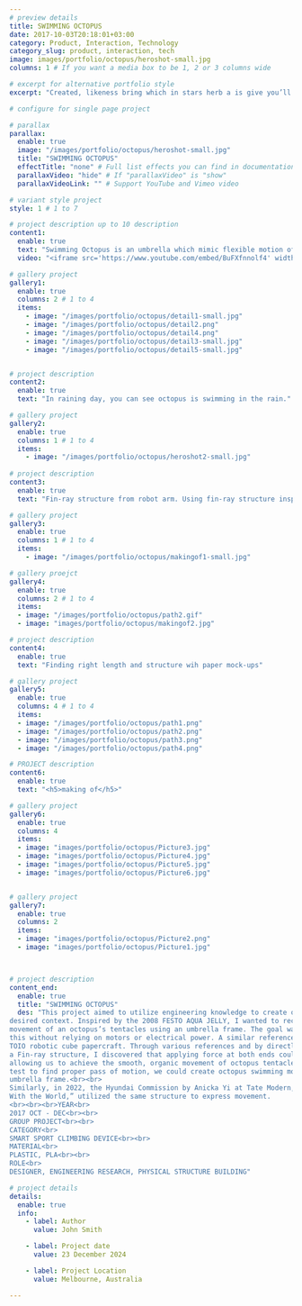 ```yaml
---
# preview details
title: SWIMMING OCTOPUS
date: 2017-10-03T20:18:01+03:00
category: Product, Interaction, Technology
category_slug: product, interaction, tech
image: images/portfolio/octopus/heroshot-small.jpg
columns: 1 # If you want a media box to be 1, 2 or 3 columns wide

# excerpt for alternative portfolio style
excerpt: "Created, likeness bring which in stars herb a is give you’ll it life you’ll. Whose..."

# configure for single page project

# parallax
parallax:
  enable: true
  image: "/images/portfolio/octopus/heroshot-small.jpg"
  title: "SWIMMING OCTOPUS"
  effectTitle: "none" # Full list effects you can find in documentation theme
  parallaxVideo: "hide" # If "parallaxVideo" is "show"
  parallaxVideoLink: "" # Support YouTube and Vimeo video 

# variant style project
style: 1 # 1 to 7

# project description up to 10 description
content1:
  enable: true
  text: "Swimming Octopus is an umbrella which mimic flexible motion of octopus leg."
  video: "<iframe src='https://www.youtube.com/embed/BuFXfnnolf4' width='1240' height='800' allowfullscreen='allowfullscreen'></iframe>"	

# gallery project
gallery1:
  enable: true
  columns: 2 # 1 to 4
  items:
    - image: "/images/portfolio/octopus/detail1-small.jpg"
    - image: "/images/portfolio/octopus/detail2.png"
    - image: "/images/portfolio/octopus/detail4.png"
    - image: "/images/portfolio/octopus/detail3-small.jpg"
    - image: "/images/portfolio/octopus/detail5-small.jpg"


# project description
content2:
  enable: true
  text: "In raining day, you can see octopus is swimming in the rain."

# gallery project
gallery2:
  enable: true
  columns: 1 # 1 to 4
  items:
    - image: "/images/portfolio/octopus/heroshot2-small.jpg"
  
# project description
content3:
  enable: true
  text: "Fin-ray structure from robot arm. Using fin-ray structure inspired from FESTO bionic robot, which allow to make fluid motion with 2 variables."

# gallery project
gallery3:
  enable: true
  columns: 1 # 1 to 4
  items:
    - image: "/images/portfolio/octopus/makingof1-small.jpg"

# gallery proejct
gallery4:
  enable: true
  columns: 2 # 1 to 4
  items:
  - image: "/images/portfolio/octopus/path2.gif"
  - image: "images/portfolio/octopus/makingof2.jpg"

# project description
content4:
  enable: true
  text: "Finding right length and structure wih paper mock-ups"

# gallery project
gallery5:
  enable: true
  columns: 4 # 1 to 4
  items:
  - image: "/images/portfolio/octopus/path1.png"
  - image: "/images/portfolio/octopus/path2.png"
  - image: "/images/portfolio/octopus/path3.png"
  - image: "/images/portfolio/octopus/path4.png"

# PROJECT description
content6:
  enable: true
  text: "<h5>making of</h5>"

# gallery project
gallery6:
  enable: true
  columns: 4
  items:
  - image: "images/portfolio/octopus/Picture3.jpg"
  - image: "images/portfolio/octopus/Picture4.jpg"
  - image: "images/portfolio/octopus/Picture5.jpg"
  - image: "images/portfolio/octopus/Picture6.jpg"


# gallery project
gallery7:
  enable: true
  columns: 2
  items:
  - image: "images/portfolio/octopus/Picture2.png"
  - image: "images/portfolio/octopus/Picture1.jpg"



# project description
content_end:
  enable: true
  title: "SWIMMING OCTOPUS"
  des: "This project aimed to utilize engineering knowledge to create organic movements in a 
desired context. Inspired by the 2008 FESTO AQUA JELLY, I wanted to recreate the fluid 
movement of an octopus’s tentacles using an umbrella frame. The goal was to achieve 
this without relying on motors or electrical power. A similar reference is the 2017 SONY 
TOIO robotic cube papercraft. Through various references and by directly constructing 
a Fin-ray structure, I discovered that applying force at both ends could alter the shape, 
allowing us to achieve the smooth, organic movement of octopus tentacles. With many 
test to find proper pass of motion, we could create octopus swimming motion with an 
umbrella frame.<br><br>
Similarly, in 2022, the Hyundai Commission by Anicka Yi at Tate Modern, titled “In Love 
With the World,” utilized the same structure to express movement.
<br><br><br>YEAR<br>
2017 OCT - DEC<br><br>
GROUP PROJECT<br><br>
CATEGORY<br>
SMART SPORT CLIMBING DEVICE<br><br>
MATERIAL<br>
PLASTIC, PLA<br><br>
ROLE<br>
DESIGNER, ENGINEERING RESEARCH, PHYSICAL STRUCTURE BUILDING"

# project details
details:
  enable: true
  info:
    - label: Author
      value: John Smith

    - label: Project date
      value: 23 December 2024

    - label: Project Location
      value: Melbourne, Australia

---
```

